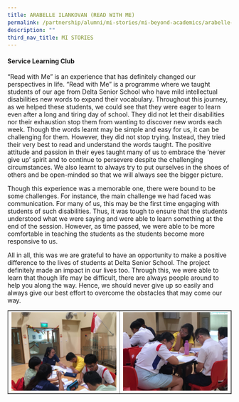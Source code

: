```yaml
---
title: ARABELLE ILANKOVAN (READ WITH ME)
permalink: /partnership/alumni/mi-stories/mi-beyond-academics/arabelle-ilankovan-read-with-me/
description: ""
third_nav_title: MI STORIES
---
```

<h4><strong>Service Learning Club</strong></h4>
<p>&ldquo;Read with Me&rdquo; is an experience that has definitely changed our perspectives in life. &ldquo;Read with Me&rdquo; is a programme where we taught students of our age from Delta Senior School who have mild intellectual disabilities new words to expand their vocabulary. Throughout this journey, as we helped these students, we could see that they were eager to learn even after a long and tiring day of school. They did not let their disabilities nor their exhaustion stop them from wanting to discover new words each week. Though the words learnt may be simple and easy for us, it can be challenging for them. However, they did not stop trying. Instead, they tried their very best to read and understand the words taught. The positive attitude and passion in their eyes taught many of us to embrace the &lsquo;never give up&rsquo; spirit and to continue to persevere despite the challenging circumstances. We also learnt to always try to put ourselves in the shoes of others and be open-minded so that we will always see the bigger picture.</p>
<p>Though this experience was a memorable one, there were bound to be some challenges. For instance, the main challenge we had faced was communication. For many of us, this may be the first time engaging with students of such disabilities. Thus, it was tough to ensure that the students understood what we were saying and were able to learn something at the end of the session. However, as time passed, we were able to be more comfortable in teaching the students as the students become more responsive to us.</p>
<p>All in all, this was we are grateful to have an opportunity to make a positive difference to the lives of students at Delta Senior School. The project definitely made an impact in our lives too. Through this, we were able to learn that though life may be difficult, there are always people around to help you along the way. Hence, we should never give up so easily and always give our best effort to overcome the obstacles that may come our way.</p>
<table style="border-collapse: collapse; width: 100%;" border="1">
<tbody>
<tr>
<td style="width: 50%;"><img src="/images/read1.jpg"></td>
<td style="width: 50%;"><img src="/images/read2.jpg"></td>
</tr>
</tbody>
</table>
